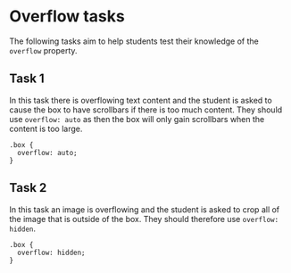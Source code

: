 # Overflow tasks

The following tasks aim to help students test their knowledge of the `overflow` property.

## Task 1

In this task there is overflowing text content and the student is asked to cause the box to have scrollbars if there is too much content. They should use `overflow: auto` as then the box will only gain scrollbars when the content is too large.

```
.box {
  overflow: auto;
}
```

## Task 2

In this task an image is overflowing and the student is asked to crop all of the image that is outside of the box. They should therefore use `overflow: hidden`.

```
.box {
  overflow: hidden;
}
```
